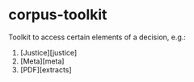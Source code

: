 # corpus-toolkit

Toolkit to access certain elements of a decision, e.g.:

1. [Justice][justice]
2. [Meta][meta]
3. [PDF][extracts]
